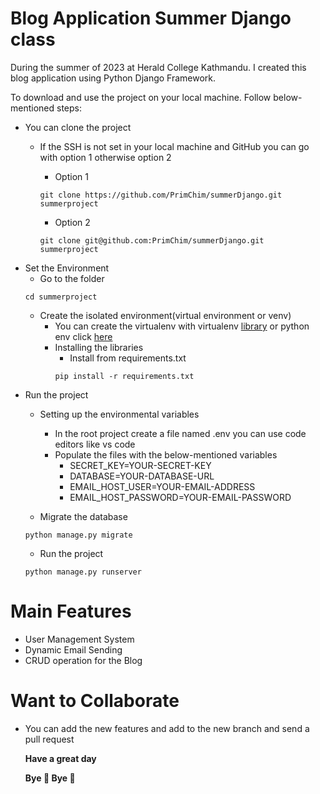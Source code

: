 # Blog Application Summer Django class
During the summer of 2023 at Herald College Kathmandu. I created this blog application using Python Django Framework.

To download and use the project on your local machine. Follow below-mentioned steps:
- You can clone the project
  - If the SSH is not set in your local machine and GitHub you can go with option 1 otherwise option 2
    - Option 1
      
    ```
    git clone https://github.com/PrimChim/summerDjango.git summerproject
    ```
    - Option 2

    ```
    git clone git@github.com:PrimChim/summerDjango.git summerproject
    ```
- Set the Environment
  - Go to the folder
  ```
  cd summerproject
  ```
  - Create the isolated environment(virtual environment or venv)
    - You can create the virtualenv with virtualenv [library](https://virtualenv.pypa.io/en/latest/) or python env click [here](https://docs.python.org/3/library/venv.html)
    - Installing the libraries
      - Install from requirements.txt
      ```
      pip install -r requirements.txt
      ```
- Run the project
  - Setting up the environmental variables
    - In the root project create a file named .env you can use code editors like vs code
    - Populate the files with the below-mentioned variables
      - SECRET_KEY=YOUR-SECRET-KEY
      - DATABASE=YOUR-DATABASE-URL
      - EMAIL_HOST_USER=YOUR-EMAIL-ADDRESS
      - EMAIL_HOST_PASSWORD=YOUR-EMAIL-PASSWORD
      
  - Migrate the database
  ```
  python manage.py migrate
  ```
  - Run the project
  ```
  python manage.py runserver
  ```
  
# Main Features
- User Management System
- Dynamic Email Sending
- CRUD operation for the Blog

# Want to Collaborate
- You can add the new features and add to the new branch and send a pull request

  **Have a great day**

  **Bye 👋 Bye 👋**
